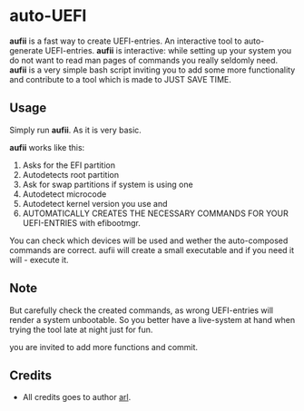 # auto-UEFI
**aufii** is a fast way to create UEFI-entries. An interactive tool to auto-generate UEFI-entries. **aufii** is interactive: while setting up your system you do not want to read man pages of commands you really seldomly need. **aufii** is a very simple bash script inviting you to add some more functionality and contribute to a tool which is made to JUST SAVE TIME.
## Usage
Simply run **aufii**. As it is very basic.

**aufii** works like this:
1. Asks for the EFI partition
2. Autodetects root partition 
3. Ask for swap partitions if system is using one
4. Autodetect microcode
5. Autodetect kernel version you use and 
6. AUTOMATICALLY CREATES THE NECESSARY COMMANDS FOR YOUR UEFI-ENTRIES with efibootmgr. 

You can check which devices will be used and wether the auto-composed commands are correct. 
aufii will create a small executable and if you need it will - execute it.

## Note
But carefully check the created commands, as wrong UEFI-entries will render a system unbootable. So you better have a live-system at hand when trying the tool late at night just for fun.

you are invited to add more functions and commit.
## Credits
- All credits goes to author [arl](https://github.com/de-arl/auto-UEFI-entry).
